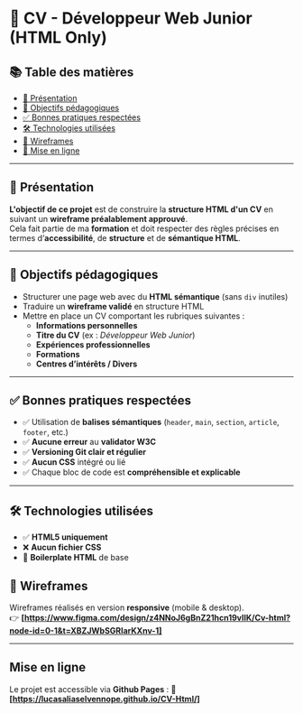 # 💼 CV - Développeur Web Junior (HTML Only) 

## 📚 Table des matières

- [📄 Présentation](#-présentation)
- [📌 Objectifs pédagogiques](#-objectifs-pédagogiques)
- [✅ Bonnes pratiques respectées](#-bonnes-pratiques-respectées)
- [🛠️ Technologies utilisées](#️-technologies-utilisées)
- [📐 Wireframes](#-wireframes)
- [🚀 Mise en ligne](#-mise-en-ligne)

---

## 📄 Présentation

**L'objectif de ce projet** est de construire la **structure HTML d'un CV** en suivant un **wireframe préalablement approuvé**.  
Cela fait partie de ma **formation** et doit respecter des règles précises en termes d’**accessibilité**, de **structure** et de **sémantique HTML**.

--- 

## 📌 Objectifs pédagogiques

- Structurer une page web avec du **HTML sémantique** (sans `div` inutiles)
- Traduire un **wireframe validé** en structure HTML
- Mettre en place un CV comportant les rubriques suivantes :
  - **Informations personnelles**
  - **Titre du CV** (ex : *Développeur Web Junior*)
  - **Expériences professionnelles**
  - **Formations**
  - **Centres d’intérêts / Divers**

---

## ✅ Bonnes pratiques respectées

- ✅ Utilisation de **balises sémantiques** (`header`, `main`, `section`, `article`, `footer`, etc.)
- ✅ **Aucune erreur** au **validator W3C**
- ✅ **Versioning Git clair et régulier**
- ✅ **Aucun CSS** intégré ou lié
- ✅ Chaque bloc de code est **compréhensible et explicable**

---

## 🛠️ Technologies utilisées

- ✅ **HTML5 uniquement**  
- ❌ **Aucun fichier CSS**  
- 📄 **Boilerplate HTML** de base 

## 📐 Wireframes 

Wireframes réalisés en version **responsive** (mobile & desktop).  
👉 **[https://www.figma.com/design/z4NNoJ6gBnZ21hcn19vIlK/Cv-html?node-id=0-1&t=XBZJWbSGRIarKXnv-1]** 

---

## Mise en ligne 

Le projet est accessible via **Github Pages** :
🔗 **[https://lucasaliaselvennope.github.io/CV-Html/]**

